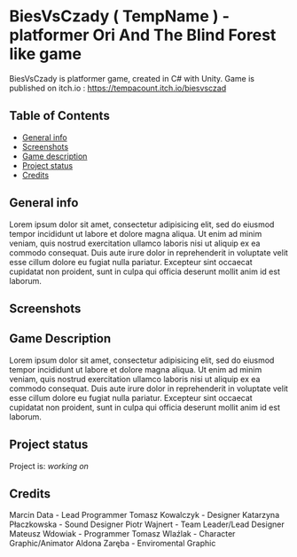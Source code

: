 #  BiesVsCzady ( TempName ) - platformer Ori And The Blind Forest like game

BiesVsCzady is platformer game, created in C# with Unity.
Game is published on itch.io : https://tempacount.itch.io/biesvsczad

## Table of Contents
* [General info](#general-info)
* [Screenshots](#screenshots)
* [Game description](#game-description)
* [Project status](#project-status)
* [Credits](#credits)

## General info

Lorem ipsum dolor sit amet, consectetur adipisicing elit, sed do eiusmod tempor incididunt ut labore et dolore magna aliqua. Ut enim ad minim veniam, quis nostrud exercitation ullamco laboris nisi ut aliquip ex ea commodo consequat. Duis aute irure dolor in reprehenderit in voluptate velit esse cillum dolore eu fugiat nulla pariatur. Excepteur sint occaecat cupidatat non proident, sunt in culpa qui officia deserunt mollit anim id est laborum.  

## Screenshots

## Game Description
Lorem ipsum dolor sit amet, consectetur adipisicing elit, sed do eiusmod tempor incididunt ut labore et dolore magna aliqua. Ut enim ad minim veniam, quis nostrud exercitation ullamco laboris nisi ut aliquip ex ea commodo consequat. Duis aute irure dolor in reprehenderit in voluptate velit esse cillum dolore eu fugiat nulla pariatur. Excepteur sint occaecat cupidatat non proident, sunt in culpa qui officia deserunt mollit anim id est laborum. 

## Project status
Project is: _working on_

## Credits
Marcin Data      - Lead Programmer
Tomasz Kowalczyk - Designer
Katarzyna Płaczkowska - Sound Designer
Piotr Wajnert   - Team Leader/Lead Designer
Mateusz Wdowiak - Programmer
Tomasz Wlaźlak  - Character Graphic/Animator
Aldona Zaręba   - Enviromental Graphic

 
 
